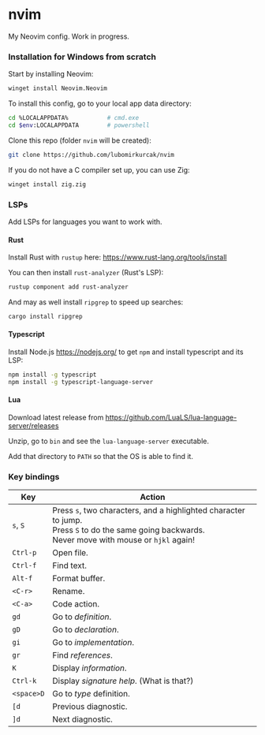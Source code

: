 # nvim

My Neovim config. Work in progress.

### Installation for Windows from scratch

Start by installing Neovim:
```sh
winget install Neovim.Neovim
```

To install this config, go to your local app data directory:
```sh
cd %LOCALAPPDATA%           # cmd.exe
cd $env:LOCALAPPDATA        # powershell
```

Clone this repo (folder `nvim` will be created):
```sh
git clone https://github.com/lubomirkurcak/nvim
```

If you do not have a C compiler set up, you can use Zig:
```sh
winget install zig.zig
```

### LSPs

Add LSPs for languages you want to work with.

#### Rust

Install Rust with `rustup` here: https://www.rust-lang.org/tools/install

You can then install `rust-analyzer` (Rust's LSP):
```sh
rustup component add rust-analyzer
```

And may as well install `ripgrep` to speed up searches:
```sh
cargo install ripgrep
```

#### Typescript

Install Node.js https://nodejs.org/ to get `npm` and install typescript and its LSP:
```sh
npm install -g typescript
npm install -g typescript-language-server
```

#### Lua

Download latest release from https://github.com/LuaLS/lua-language-server/releases

Unzip, go to `bin` and see the `lua-language-server` executable.

Add that directory to `PATH` so that the OS is able to find it.

### Key bindings

| Key | Action |
|--------|-----------|
| `s`, `S`                  | Press `s`, two characters, and a highlighted character to jump. <br /> Press `S` to do the same going backwards. <br /> Never move with mouse or `hjkl` again! |
| `Ctrl-p`                  | Open file. |
| `Ctrl-f`                  | Find text. |
| `Alt-f`                   | Format buffer. |
| `<C-r>`                   | Rename. |
| `<C-a>`                   | Code action. |
| `gd`                      | Go to *definition*. |
| `gD`                      | Go to *declaration*. |
| `gi`                      | Go to *implementation*.|
| `gr`                      | Find *references*.|
| `K`                       | Display *information*.|
| `Ctrl-k`                  | Display *signature help*. (What is that?) |
| `<space>D`                | Go to *type* definition.|
| `[d`                      | Previous diagnostic.|
| `]d`                      | Next diagnostic.|
